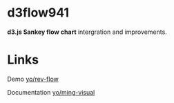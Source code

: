 # d3flow941
**d3.js Sankey flow chart** intergration and improvements.

# Links

Demo [yo/rev-flow](http://yo/rev-flow)

Documentation [yo/ming-visual](http://yo/rev-flow)

